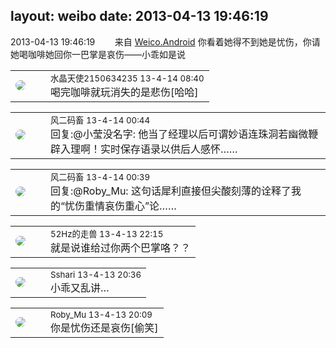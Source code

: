 layout: weibo
date: 2013-04-13 19:46:19
---
<meta name="referrer" content="no-referrer" />

2013-04-13 19:46:19  &nbsp;&nbsp;&nbsp;&nbsp;&nbsp;&nbsp; 来自 <a href="http://app.weibo.com/t/feed/l4RWD" rel="nofollow">Weico.Android</a>
你看着她得不到她是忧伤，你请她喝咖啡她回你一巴掌是哀伤——小乖如是说 ​​​

<table style="width: 100%;">
  <tr>
    <td style="width: 40px;"><img style="border-radius:50%" src="https://tva1.sinaimg.cn/crop.0.0.80.80.50/803012fbjw8f6z12p78p3j2028028q2p.jpg?KID=imgbed,tva&Expires=1624463436&ssig=K6wfAd427b"></td>
    <td colspan="2"><small>水晶天使2150634235 13-4-14 08:40</small><br/>喝完咖啡就玩消失的是悲伤[哈哈]</td>
  </tr>
</table>

<table style="width: 100%;">
  <tr>
    <td style="width: 40px;"><img style="border-radius:50%" src="https://tva3.sinaimg.cn/crop.0.0.639.639.50/6d2a6003jw8f3idy69w2gj20hs0hrt9g.jpg?KID=imgbed,tva&Expires=1624463436&ssig=71PJ1epvc6"></td>
    <td colspan="2"><small>风二码畜 13-4-14 00:44</small><br/>回复:@小莹没名字: 他当了经理以后可谓妙语连珠洞若幽微鞭辟入理啊！实时保存语录以供后人感怀……</td>
  </tr>
</table>

<table style="width: 100%;">
  <tr>
    <td style="width: 40px;"><img style="border-radius:50%" src="https://tva3.sinaimg.cn/crop.0.0.639.639.50/6d2a6003jw8f3idy69w2gj20hs0hrt9g.jpg?KID=imgbed,tva&Expires=1624463436&ssig=71PJ1epvc6"></td>
    <td colspan="2"><small>风二码畜 13-4-14 00:39</small><br/>回复:@Roby_Mu: 这句话犀利直接但尖酸刻薄的诠释了我的“忧伤重情哀伤重心”论……</td>
  </tr>
</table>

<table style="width: 100%;">
  <tr>
    <td style="width: 40px;"><img style="border-radius:50%" src="https://tva4.sinaimg.cn/crop.0.0.180.180.50/8beaf773jw1e8qgp5bmzyj2050050aa8.jpg?KID=imgbed,tva&Expires=1624463436&ssig=d48c1yP%2BTy"></td>
    <td colspan="2"><small>52Hz的走兽 13-4-13 22:15</small><br/>就是说谁给过你两个巴掌咯？？</td>
  </tr>
</table>

<table style="width: 100%;">
  <tr>
    <td style="width: 40px;"><img style="border-radius:50%" src="https://tva1.sinaimg.cn/crop.0.0.180.180.50/633fe75ejw1e8qgp5bmzyj2050050aa8.jpg?KID=imgbed,tva&Expires=1624463436&ssig=f5hribE7D%2F"></td>
    <td colspan="2"><small>Sshari 13-4-13 20:36</small><br/>小乖又乱讲…</td>
  </tr>
</table>

<table style="width: 100%;">
  <tr>
    <td style="width: 40px;"><img style="border-radius:50%" src="https://tva2.sinaimg.cn/crop.0.0.180.180.50/81fd9f09jw1e8qgp5bmzyj2050050aa8.jpg?KID=imgbed,tva&Expires=1624463436&ssig=2Z2KvQTURs"></td>
    <td colspan="2"><small>Roby_Mu 13-4-13 20:09</small><br/>你是忧伤还是哀伤[偷笑]</td>
  </tr>
</table>
